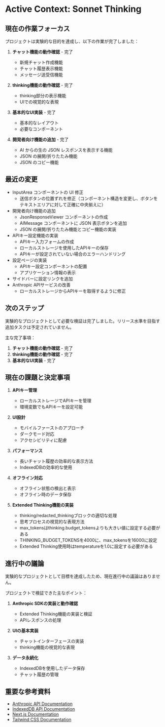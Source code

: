 # Active Context: Sonnet Thinking

## 現在の作業フォーカス
プロジェクトは実験的な目的を達成し、以下の作業が完了しました：

1. **チャット機能の動作確認** - 完了
   - 新規チャット作成機能
   - チャット履歴表示機能
   - メッセージ送受信機能

2. **thinking機能の動作確認** - 完了
   - thinking部分の表示機能
   - UIでの視覚的な表現

3. **基本的なUI実装** - 完了
   - 基本的なレイアウト
   - 必要なコンポーネント

4. **開発者向け機能の追加** - 完了
   - AI からの生の JSON レスポンスを表示する機能
   - JSON の展開/折りたたみ機能
   - JSON のコピー機能

## 最近の変更
- InputArea コンポーネントの UI 修正
  - 送信ボタンの位置ずれを修正（コンポーネント構造を変更し、ボタンをテキストエリアに対して正確に中央揃えに）
- 開発者向け機能の追加
  - JsonResponseViewer コンポーネントの作成
  - AIMessage コンポーネントに JSON 表示ボタンを追加
  - JSON の展開/折りたたみ機能とコピー機能の実装
- APIキー設定機能の実装
  - APIキー入力フォームの作成
  - ローカルストレージを使用したAPIキーの保存
  - APIキーが設定されていない場合のエラーハンドリング
- 設定ページの実装
  - APIキー設定コンポーネントの配置
  - アプリケーション情報の表示
- サイドバーに設定リンクを追加
- Anthropic APIサービスの改善
  - ローカルストレージからAPIキーを取得するように修正

## 次のステップ
実験的なプロジェクトとして必要な検証は完了しました。リリース水準を目指す追加タスクは予定されていません。

主な完了事項：
1. **チャット機能の動作確認** - 完了
2. **thinking機能の動作確認** - 完了
3. **基本的なUI実装** - 完了

## 現在の課題と決定事項
1. **APIキー管理**
   - ローカルストレージでAPIキーを管理
   - 環境変数でもAPIキーを設定可能

2. **UI設計**
   - モバイルファーストのアプローチ
   - ダークモード対応
   - アクセシビリティに配慮

3. **パフォーマンス**
   - 長いチャット履歴の効率的な表示方法
   - IndexedDBの効率的な使用

4. **オフライン対応**
   - オフライン状態の検出と表示
   - オフライン時のデータ保存

5. **Extended Thinking機能の実装**
   - thinking/redacted_thinkingブロックの適切な処理
   - 思考プロセスの視覚的な表現方法
   - max_tokensはthinking.budget_tokensよりも大きい値に設定する必要がある
   - THINKING_BUDGET_TOKENSを4000に、max_tokensを16000に設定
   - Extended Thinking使用時はtemperatureを1.0に設定する必要がある

## 進行中の議論
実験的なプロジェクトとして目標を達成したため、現在進行中の議論はありません。

プロジェクトで検証できた主なポイント：
1. **Anthropic SDKの実装と動作確認**
   - Extended Thinking機能の実装と検証
   - APIレスポンスの処理

2. **UIの基本実装**
   - チャットインターフェースの実装
   - thinking機能の視覚的な表現

3. **データ永続化**
   - IndexedDBを使用したデータ保存
   - チャット履歴の管理

## 重要な参考資料
- [Anthropic API Documentation](https://docs.anthropic.com/en/docs/build-with-claude/extended-thinking)
- [IndexedDB API Documentation](https://developer.mozilla.org/en-US/docs/Web/API/IndexedDB_API)
- [Next.js Documentation](https://nextjs.org/docs)
- [Tailwind CSS Documentation](https://tailwindcss.com/docs)
